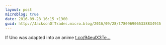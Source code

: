 ```yaml
---
layout: post
microblog: true
date: 2016-09-28 16:15 +1300
guid: http://JacksonOfTrades.micro.blog/2016/09/28/t780969065338834945.html
---
```

If Uno was adapted into an anime [t.co/94eulX3Te...](https://t.co/94eulX3Teg)

